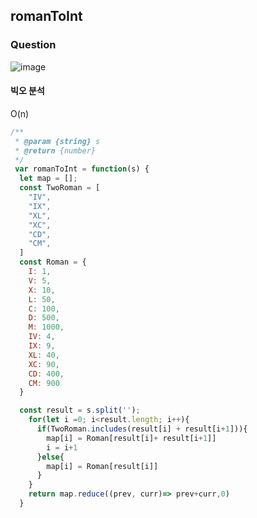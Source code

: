 
## romanToInt

### Question
![image](https://user-images.githubusercontent.com/61695175/161181656-2803046d-019b-4749-86f1-76db223b93b7.png)


#### 빅오 분석
O(n)

```javascript
/**
 * @param {string} s
 * @return {number}
 */
 var romanToInt = function(s) {
  let map = [];
  const TwoRoman = [    
    "IV",
    "IX",
    "XL",
    "XC",
    "CD",
    "CM",
  ]
  const Roman = {
    I: 1,
    V: 5,
    X: 10,
    L: 50,
    C: 100,
    D: 500,
    M: 1000,  
    IV: 4,
    IX: 9,
    XL: 40,
    XC: 90,
    CD: 400,
    CM: 900
  }

  const result = s.split('');
    for(let i =0; i<result.length; i++){
      if(TwoRoman.includes(result[i] + result[i+1])){
        map[i] = Roman[result[i]+ result[i+1]]
        i = i+1
      }else{
        map[i] = Roman[result[i]]
      }
    }
    return map.reduce((prev, curr)=> prev+curr,0)
  }
```

